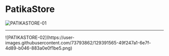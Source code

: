 # PatikaStore
![PATIKASTORE-01](https://user-images.githubusercontent.com/73793862/129391424-88652bf3-9b24-46b5-b6dc-4f975d32de0d.png)
<hr>
![PATIKASTORE-02](https://user-images.githubusercontent.com/73793862/129391565-49f247a1-6e7f-4d89-b046-883a0e0f1be5.png)
